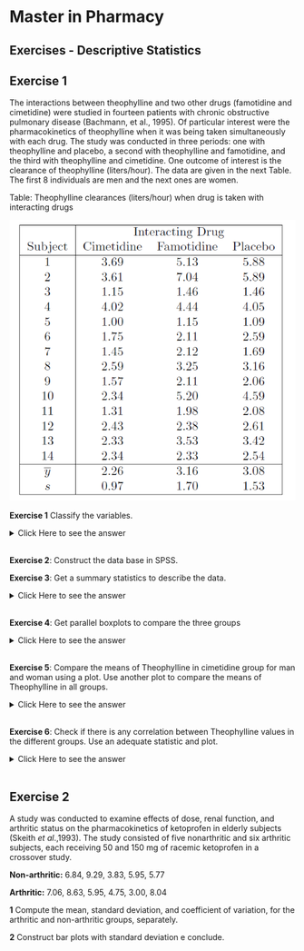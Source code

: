 # Master in Pharmacy  

## Exercises - Descriptive Statistics



## **Exercise 1** 

The interactions between theophylline and two other drugs (famotidine and cimetidine) were studied in fourteen patients with chronic obstructive pulmonary disease (Bachmann, et al., 1995). Of particular interest were the pharmacokinetics of theophylline when it was being taken simultaneously with each drug. The study was conducted in three periods: one with theophylline
and placebo, a second with theophylline and famotidine, and the third with theophylline and cimetidine. One outcome of interest is the clearance of theophylline (liters/hour). The data are given in the next Table. The first 8 individuals are men and the next ones are women. 

Table: Theophylline clearances (liters/hour) when drug is taken with interacting drugs

![](img.png)



**Exercise 1** Classify the variables.

<details><summary>Click Here to see the answer</summary><p>

Theophyline in Cimetidine, Famotidine and Placebo groups, are a quantitative, continuos variables with a ratio scale.

Gender: Qualitative with a nominal scale.


</p></details>

<br/>


**Exercise 2**: Construct the data base in SPSS.


**Exercise 3**: Get a summary statistics to describe the data.

<details><summary>Click Here to see the answer</summary><p>

![](hist.png)

![](exer2.png)

![](exer3.png)

</p></details>

<br/>



**Exercise 4**: 
Get parallel boxplots to compare the three groups

<details><summary>Click Here to see the answer</summary><p>

![](exer6.png)

</p></details>

<br/>

**Exercise 5**: Compare the means of Theophylline in cimetidine group for man and woman using a plot. Use another plot to compare the means of Theophylline in all groups.

<details><summary>Click Here to see the answer</summary><p>

![](exer4.png)
![](exer5.png)

</p></details>

<br/>


**Exercise 6**: 
Check if there is any correlation between Theophylline values in the different groups. Use an adequate statistic and plot.

<details><summary>Click Here to see the answer</summary><p>

![](exer7.png)
![](exer8.png)

</p></details>

<br/>

## **Exercise 2**

A study was conducted to examine effects of dose, renal function, and arthritic status on the pharmacokinetics of ketoprofen in elderly subjects (Skeith _et al_.,1993). The study consisted of five nonarthritic and six arthritic subjects, each receiving 50 and 150 mg of racemic ketoprofen
in a crossover study.  

**Non-arthritic:** 6.84, 9.29, 3.83, 5.95, 5.77

**Arthritic:** 7.06, 8.63, 5.95, 4.75, 3.00, 8.04

**1** Compute the mean, standard deviation, and coefficient of variation, for the arthritic and non-arthritic groups, separately.

**2** Construct bar plots with standard deviation e conclude.




